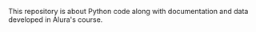  This repository is about Python code along with documentation and data developed in Alura's course.


